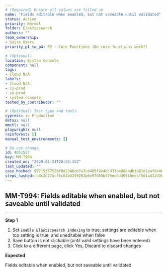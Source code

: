 ```yaml
---
# (Required) Ensure all values are filled up
name: "Fields editable when enabled, but not saveable until validated"
status: Active
priority: Normal
folder: Elasticsearch
authors: ""
team_ownership: 
- Suite Users
priority_p1_to_p4: P2 - Core Functions (Do core functions work?)

# (Optional)
location: System Console
component: null
tags:
- Cloud N/A
labels: 
- Cloud-N/A
- cy-prod
- se-prod
- system-console
tested_by_contributor: ""

# (Optional) Test type and tools
cypress: in Production
detox: null
mmctl: null
playwright: null
rainforest: []
manual_test_environments: []

# Do not change
id: 4051527
key: MM-T994
created_on: "2020-01-21T20:52:15Z"
last_updated: ""
case_hashed: 97715337526f8d2248eb7a7c0465f8e40cd33b488aadb1b81d2eaf6e46fd6193c56436e4a07cf0916701a07664276557
steps_hashed: b8c2d27acf5c84b3239261b6e97d65b576ec6d30916eecf5d1a412d3687671e15d85f447d5cf2f74c004b2cfe833bd31
---
```


<!-- (Auto-generated) Based on frontmatter's "key" and "name" -->

## MM-T994: Fields editable when enabled, but not saveable until validated

---

**Step 1**

1. Set `Enable Elasticsearch Indexing` to true; settings are editable when top setting is true, and uneditable when false
2. Save button is not clickable (until valid settings have been entered)
3. Click to a different page, click Yes, Discard to discard changes

**Expected**

Fields editable when enabled, but not saveable until validated

